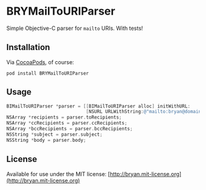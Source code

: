 # BRYMailToURIParser

Simple Objective-C parser for `mailto` URIs. With tests!

## Installation

Via [CocoaPods](http://cocoapods.org), of course:

    pod install BRYMailToURIParser

## Usage

```objectivec
BIMailToURIParser *parser = [[BIMailToURIParser alloc] initWithURL:
                             [NSURL URLWithString:@"mailto:bryan@domain.me?subject=Hey"]];
NSArray *recipients = parser.toRecipients;
NSArray *ccRecipients = parser.ccRecipients;
NSArray *bccRecipients = parser.bccRecipients;
NSString *subject = parser.subject;
NSString *body = parser.body;
```

## License
Available for use under the MIT license: [http://bryan.mit-license.org](http://bryan.mit-license.org)
